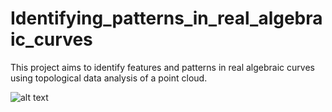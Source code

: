 # Identifying_patterns_in_real_algebraic_curves
This project aims to identify features and patterns in real algebraic curves using topological data analysis of a point cloud. 

![alt text](http://sites.nd.edu/aravind-baskar/files/2022/11/TDA.jpg)
